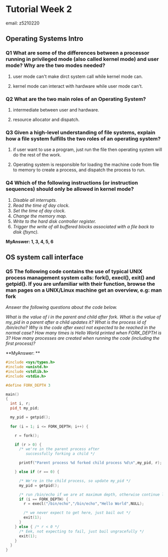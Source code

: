 # Tutorial Week 2

email: z5210220

## Operating Systems Intro

### Q1 What are some of the differences between a processor running in privileged mode (also called kernel mode) and user mode? Why are the two modes needed?

1. user mode can't make dirct system call while kernel mode can.

2. kernel mode can interact with hardware while user mode can't.

### Q2 What are the two main roles of an Operating System?

1. intermediate between user and hardware.

2. resource allocator and dispatch.

### Q3 Given a high-level understanding of file systems, explain how a file system fulfills the two roles of an operating system?

1. if user want to use a program, just run the file then operating system will do the rest of the work.

2. Operating system is responsible for loading the machine code from file to memory to create a process, and dispatch the process to run.

### Q4 Which of the following instructions (or instruction sequences) should only be allowed in kernel mode?

1. *Disable all interrupts.*
2. *Read the time of day clock.*
3. *Set the time of day clock.*
4. *Change the memory map.*
5. *Write to the hard disk controller register.*
6. *Trigger the write of all buffered blocks associated with a file back to disk (fsync).*

**MyAnswer: 1, 3, 4, 5, 6**

## OS system call interface

### Q5 The following code contains the use of typical UNIX process management system calls: fork(), execl(), exit() and getpid(). If you are unfamiliar with their function, browse the man pages on a UNIX/Linux machine get an overview, e.g: man fork

*Answer the following questions about the code below.*

*What is the value of i in the parent and child after fork.
What is the value of my_pid in a parent after a child updates it?
What is the process id of /bin/echo?
Why is the code after execl not expected to be reached in the normal case?
How many times is Hello World printed when FORK_DEPTH is 3?
How many processes are created when running the code (including the first process)?*

**MyAnswer: **

```cpp
#include <sys/types.h>
#include <unistd.h>
#include <stdlib.h>
#include <stdio.h>

#define FORK_DEPTH 3

main()
{
  int i, r;
  pid_t my_pid;

  my_pid = getpid();
  
  for (i = 1; i <= FORK_DEPTH; i++) {

    r = fork();

    if (r > 0) {
      /* we're in the parent process after
         successfully forking a child */

      printf("Parent process %d forked child process %d\n",my_pid, r);  

    } else if (r == 0) {

      /* We're in the child process, so update my_pid */
      my_pid = getpid();

      /* run /bin/echo if we are at maximum depth, otherwise continue loop */
      if (i == FORK_DEPTH) { 
        r = execl("/bin/echo","/bin/echo","Hello World",NULL);

        /* we never expect to get here, just bail out */
        exit(1);
      }
    } else { /* r < 0 */
      /* Eek, not expecting to fail, just bail ungracefully */
      exit(1);
    }
  }
}
```